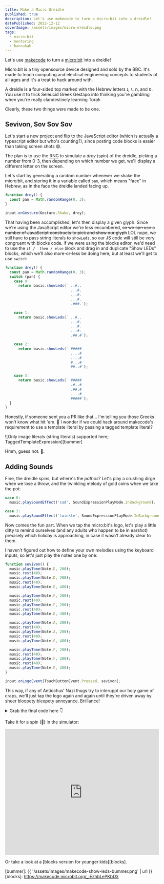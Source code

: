 ```yaml
---
title: Make a Micro Dreidle
published: true
description: Let's use makecode to turn a micro:bit into a dreidle!
datePublished: 2022-12-12
coverImage: /assets/images/micro-dreidle.png
tags:
  - micro:bit
  - mentoring
  - hannukah
---
```


Let's use [makecode][mc] to turn a [micro:bit][mb] into a dreidle!

Micro:bit is a tiny opensource device designed and sold by the BBC. It's made to 
teach computing and electical engineering concepts to students of all ages and 
it's a treat to hack around with.

A dreidle is a four-sided top marked with the Hebrew letters <bdi>נ</bdi>, 
<bdi>ג</bdi>, <bdi>ה</bdi>, and <bdi>פ</bdi>. You use it to trick Seleucid Greek 
Gestapo into thinking you're gambling when you're really clandestinely learning 
Torah. 

Clearly, these two things were made to be one.

## Sevivon, Sov Sov Sov

Let's start a new project and flip to the JavaScript editor (which is actually a 
typescript editor but who's counting?), since posting code blocks is easier than 
taking screen shots 😄.

The plan is to use the <abbr title="random number generator">RNG</abbr> to 
simulate a <i>drey</i> (spin) of the dreidle, picking a number from 0-3, then 
depending on which number we get, we'll display a different letter on the 
screen.

Let's start by generating a random number whenever we shake the micro:bit, and 
storing it in a variable called `pan`, which means "face" in Hebrew, as in the 
face the dreidle landed facing up.

```ts
function drey() {
  const pan = Math.randomRange(0, 3);
}

input.onGesture(Gesture.Shake, drey);
```

That having been accomplished, let's then display a given glyph. Since we're 
using the JavaScript editor we're less encumbered, ~~so we can use a number of 
JavaScript constructs to pick and show our glyph~~ LOL nope, we still have to 
pass string literals to `showLeds`, so our JS code will still be very congruent 
with blocks code. If we were using the blocks editor, we'd need to use the `if / 
then / else` block and drag in and duplicate "Show LEDs" blocks, which we'll 
also more-or-less be doing here, but at least we'll get to use `switch`

```ts
function drey() {
  const pan = Math.randomRange(0, 3);
  switch (pan) {
    case 0:
      return basic.showLeds(` ..#..
                              ...#.
                              ...#.
                              ...#.
                              .###.`);

    case 1:
      return basic.showLeds(` ..#..
                              ...#.
                              ...#.
                              ...#.
                              .##.#`);

    case 2:
      return basic.showLeds(` #####
                              ....#
                              ....#
                              #...#
                              ##..#`);

    case 3:
      return basic.showLeds(` #####
                              .#..#
                              .##.#
                              ....#
                              #####`);
  }
}
```

Honestly, if someone sent you a PR like that... I'm telling you those Greeks 
won't know what hit 'em. 🤔 I wonder if we could hack around makecode's 
requirement to use a template literal by passing a tagged template literal?

![Only image literals (string literals) supported here; TaggedTemplateExpression][bummer]

Hmm, guess not. 🤷.

## Adding Sounds

Fine, the dreidle spins, but where's the *pathos*? Let's play a crushing dirge 
when we lose a throw, and the twinkling melody of gold coins when we take the 
pot:

```ts
case 0:
  music.playSoundEffect('sad', SoundExpressionPlayMode.InBackground);
```
```ts
case 1:
  music.playSoundEffect('twinkle', SoundExpressionPlayMode.InBackground);
```

Now comes the fun part. When we tap the micro:bit's logo, let's play a little 
ditty to remind ourselves (and any adults who happen to be in earshot) precisely 
which holiday is approaching, in case it wasn't already clear to them.

I haven't figured out how to define your own melodies using the keyboard inputs, 
so let's just play the notes one by one:

```ts
function sevivon() {
  music.playTone(Note.D, 200);
  music.rest(40);
  music.playTone(Note.D, 200);
  music.rest(40);
  music.playTone(Note.E, 480);

  music.playTone(Note.F, 200);
  music.rest(40);
  music.playTone(Note.F, 200);
  music.rest(40);
  music.playTone(Note.E, 480);

  music.playTone(Note.A, 200);
  music.rest(40);
  music.playTone(Note.A, 200);
  music.rest(40);
  music.playTone(Note.G, 480);

  music.playTone(Note.F, 200);
  music.rest(40);
  music.playTone(Note.F, 200);
  music.rest(40);
  music.playTone(Note.E, 480);
}

input.onLogoEvent(TouchButtonEvent.Pressed, sevivon);
```

This way, if any of Antiochus' Nazi thugs try to interuppt our holy game of 
craps, we'll just tap the logo again and again until they're driven away by 
sheer bloopety bleepety annoyance. Brilliance!

<details>

<summary>Grab the final code here 👇</summary>

```ts
function sevivon() {
    music.playTone(Note.D, 200)
    music.rest(40)
    music.playTone(Note.D, 200)
    music.rest(40)
    music.playTone(Note.E, 480)

    music.playTone(Note.F, 200)
    music.rest(40)
    music.playTone(Note.F, 200)
    music.rest(40)
    music.playTone(Note.E, 480)

    music.playTone(Note.A, 200)
    music.rest(40)
    music.playTone(Note.A, 200)
    music.rest(40)
    music.playTone(Note.G, 480)

    music.playTone(Note.F, 200)
    music.rest(40)
    music.playTone(Note.F, 200)
    music.rest(40)
    music.playTone(Note.E, 480)
}

function drey() {
    switch (Math.randomRange(0, 3)) {
        case 0:
            music.playSoundEffect('sad', SoundExpressionPlayMode.InBackground);
            return basic.showLeds(` ..#..
                                    ...#.
                                    ...#.
                                    ...#.
                                    .###.`);

        case 1:
            music.playSoundEffect('twinkle', SoundExpressionPlayMode.InBackground);
            return basic.showLeds(` ..#..
                                    ...#.
                                    ...#.
                                    ...#.
                                    .##.#`);

        case 2:
            return basic.showLeds(` #####
                                    ....#
                                    ....#
                                    #...#
                                    ##..#`);

        case 3:
            return basic.showLeds(` #####
                                    .#..#
                                    .##.#
                                    ....#
                                    #####`);
    }
}

input.onGesture(Gesture.Shake, drey);
input.onLogoEvent(TouchButtonEvent.Pressed, sevivon);
```

</details>

Take it for a spin (🥁) in the simulator:

<div 
style="position:relative;height:0;padding-bottom:81.97%;overflow:hidden;"><iframe 
style="position:absolute;top:0;left:0;width:100%;height:100%;" 
src="https://makecode.microbit.org/---run?id=_bKbXU14odghK" 
allowfullscreen="allowfullscreen" sandbox="allow-popups allow-forms 
allow-scripts allow-same-origin" frameborder="0"></iframe></div>

Or take a look at a [blocks version for younger kids][blocks].

[mc]: https://makecode.microbit.org
[mb]: https://microbit.org
[bummer]: {{ '/assets/images/makecode-show-leds-bummer.png' | url }}
[blocks]: https://makecode.microbit.org/_iEzhbLePKbD3
